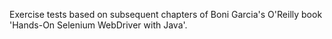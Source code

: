 Exercise tests based on subsequent chapters of Boni Garcia's O'Reilly book 'Hands-On Selenium WebDriver with Java'.
